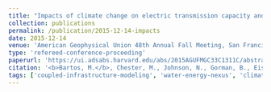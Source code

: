 ```yaml
---
title: "Impacts of climate change on electric transmission capacity and peak electricity load in the United States"
collection: publications
permalink: /publication/2015-12-14-impacts
date: 2015-12-14
venue: 'American Geophysical Union 48th Annual Fall Meeting, San Francisco, CA.'
type: 'refereed-conference-proceeding'
paperurl: 'https://ui.adsabs.harvard.edu/abs/2015AGUFMGC33C1311C/abstract'
citation: '<b>Bartos, M.</b>, Chester, M., Johnson, N., Gorman, B., Eisenberg, D. (2015). <i>Impacts of climate change on electric transmission capacity and peak electricity load in the United States</i>. American Geophysical Union 48th Annual Fall Meeting, San Francisco, CA. [Poster]'
tags: ['coupled-infrastructure-modeling', 'water-energy-nexus', 'climate-change']
---
```

